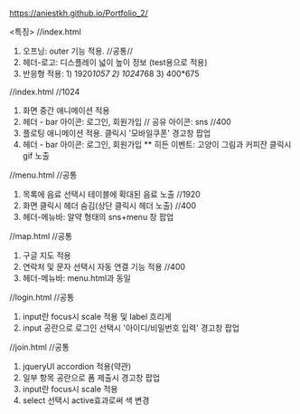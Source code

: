 https://aniestkh.github.io/Portfolio_2/

<특징>
//index.html
1. 오프닝: outer 기능 적용. 
//공통//
1. 헤더-로고: 디스플레이 넓이 높이 정보 (test용으로 적용)
2. 반응형 적용: 1) 1920*1057 2) 1024*768 3) 400*675 

//index.html
//1024
1. 화면 중간 애니메이션 적용
2. 헤더 - bar 아이콘: 로그인, 회원가입 // 공유 아이콘: sns
//400
1. 플로팅 애니메이션 적용. 클릭시 '모바일쿠폰' 경고창 팝업
2. 헤더 - bar 아이콘: 로그인, 회원가입
  ** 히든 이벤트: 고양이 그림과 커피잔 클릭시 gif 노출

//menu.html
//공통
1. 목록에 음료 선택시 테이블에 확대된 음료 노출
//1920
1. 화면 클릭시 헤더 숨김(상단 클릭시 헤더 노출)
//400
1. 헤더-메뉴바: 알약 형태의 sns+menu 창 팝업

//map.html
//공통
1. 구글 지도 적용
2. 연락처 및 문자 선택시 자동 연결 기능 적용
//400
1. 헤더-메뉴바: menu.html과 동일

//login.html
//공통
1. input란 focus시 scale 적용 및 label 흐리게
2. input 공란으로 로그인 선택시 '아이디/비밀번호 입력' 경고창 팝업

//join.html
//공통
1. jqueryUI accordion 적용(약관)
2. 일부 항목 공란으로 폼 제출시 경고창 팝업
3. input란 focus시 scale 적용
4. select 선택시 active효과로써 색 변경


